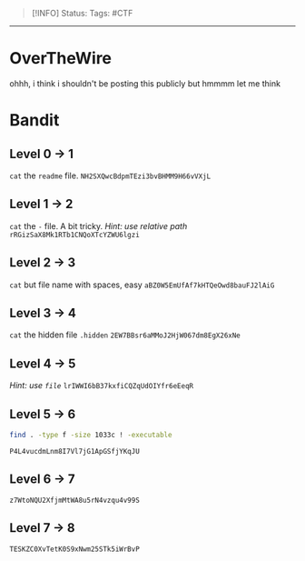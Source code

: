 > [!INFO]
> Status:
> Tags: #CTF 

----
# OverTheWire

ohhh, i think i shouldn't be posting this publicly but hmmmm let me think

# Bandit
## Level 0 → 1
`cat` the `readme` file.
`NH2SXQwcBdpmTEzi3bvBHMM9H66vVXjL`
## Level 1 → 2
`cat` the `-` file. A bit tricky. 
*Hint: use relative path*
`rRGizSaX8Mk1RTb1CNQoXTcYZWU6lgzi`
## Level 2 → 3
`cat` but file name with spaces, easy
`aBZ0W5EmUfAf7kHTQeOwd8bauFJ2lAiG`
## Level 3 → 4
`cat` the hidden file `.hidden`
`2EW7BBsr6aMMoJ2HjW067dm8EgX26xNe`
## Level 4 → 5
*Hint: use `file`*
`lrIWWI6bB37kxfiCQZqUdOIYfr6eEeqR`
## Level 5 → 6
```sh
find . -type f -size 1033c ! -executable
```
`P4L4vucdmLnm8I7Vl7jG1ApGSfjYKqJU`
## Level 6 → 7
`z7WtoNQU2XfjmMtWA8u5rN4vzqu4v99S`
## Level 7 → 8
`TESKZC0XvTetK0S9xNwm25STk5iWrBvP`
